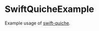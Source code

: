 # SwiftQuicheExample
Example usage of [swift-quiche](https://github.com/kennethlaskoski/swift-quiche).
